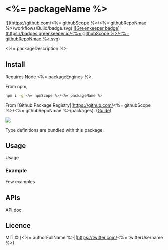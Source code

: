 # <%= packageName %>

![](https://github.com/<%= githubScope %>/<%= githubRepoNmae %>/workflows/Build/badge.svg) [![Greenkeeper badge](https://badges.greenkeeper.io/<%= githubScope %>/<%= githubRepoNmae %>.svg)](https://greenkeeper.io/)

<%= packageDescription %>

## Install

Requires Node <%= packageEngines %>.

From npm,

```sh
npm i -g <%= npmScope %>/<%= packageName %>
```

From [Github Package Registry](https://github.com/<%= githubScope %>/<%= githubRepoNmae %>/packages). ([Guide](https://help.github.com/en/github/managing-packages-with-github-packages/configuring-npm-for-use-with-github-packages)).

[![](https://img.shields.io/badge/TypeScript-Ready-blue.svg)](https://www.typescriptlang.org/)

Type definitions are bundled with this package.

## Usage

Usage

### Example

Few examples

## APIs

API doc

## Licence

MIT &copy; [<%= authorFullName %>](https://twitter.com/<%= twitterUsername %>)
